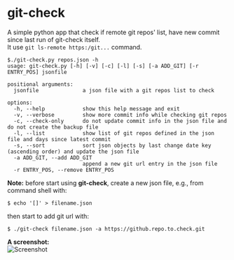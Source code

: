 # git-check

A simple python app that check if remote git repos' list, have new commit since last run of git-check itself.<br />
It use `git ls-remote https:/git...` command.<br />

```
$./git-check.py repos.json -h
usage: git-check.py [-h] [-v] [-c] [-l] [-s] [-a ADD_GIT] [-r ENTRY_POS] jsonfile

positional arguments:
  jsonfile              a json file with a git repos list to check

options:
  -h, --help            show this help message and exit
  -v, --verbose         show more commit info while checking git repos
  -c, --check-only      do not update commit info in the json file and do not create the backup file
  -l, --list            show list of git repos defined in the json file and days since latest commit
  -s, --sort            sort json objects by last change date key (ascending order) and update the json file
  -a ADD_GIT, --add ADD_GIT
                        append a new git url entry in the json file
  -r ENTRY_POS, --remove ENTRY_POS
```

**Note:**
before start using **git-check**, create a new json file, e.g., from command shell with:
```
$ echo '[]' > filename.json
```
 
then start to add git url with:
```
$ ./git-check filename.json -a https://github.repo.to.check.git
```
 
**A screenshot:**<br />
![Screenshot](https://raw.github.com/dasnoopy/git-check/main/screenshot.png)
